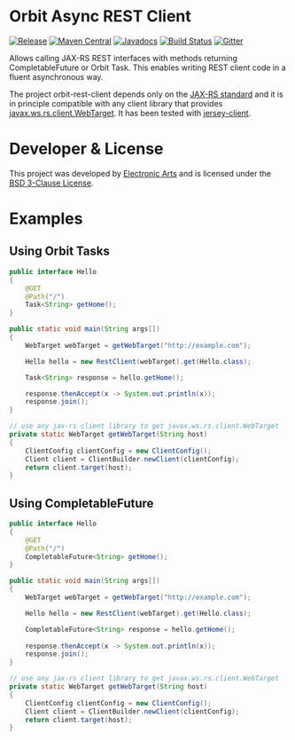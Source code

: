 
Orbit Async REST Client
============

[![Release](https://img.shields.io/github/release/orbit/orbit-rest-client.svg)](https://github.com/orbit/orbit-rest-client/releases)
[![Maven Central](https://img.shields.io/maven-central/v/cloud.orbit/orbit-rest-client.svg)](https://repo1.maven.org/maven2/cloud/orbit/orbit-rest-client/)
[![Javadocs](https://img.shields.io/maven-central/v/cloud.orbit/orbit-rest-client.svg?label=javadocs)](http://www.javadoc.io/doc/cloud.orbit/orbit-rest-client)
[![Build Status](https://img.shields.io/travis/orbit/orbit-rest-client.svg)](https://travis-ci.org/orbit/orbit-rest-client)
[![Gitter](https://img.shields.io/badge/style-Join_Chat-ff69b4.svg?style=flat&label=gitter)](https://gitter.im/orbit/orbit)

Allows calling JAX-RS REST interfaces with methods returning CompletableFuture or Orbit Task.
This enables writing REST client code in a fluent asynchronous way.    

The project orbit-rest-client depends only on the [JAX-RS standard](https://jax-rs-spec.java.net/) and it is in principle 
compatible with any client library that provides [javax.ws.rs.client.WebTarget](http://docs.oracle.com/javaee/7/api/javax/ws/rs/client/package-summary.html).
It has been tested with
[jersey-client](https://jersey.java.net/documentation/latest/modules-and-dependencies.html#client-jdk).

Developer & License
======
This project was developed by [Electronic Arts](http://www.ea.com) and is licensed under the [BSD 3-Clause License](LICENSE).

Examples
========
Using Orbit Tasks
-----

```java
public interface Hello
{
    @GET
    @Path("/")
    Task<String> getHome();
}

public static void main(String args[])
{
    WebTarget webTarget = getWebTarget("http://example.com");

    Hello hello = new RestClient(webTarget).get(Hello.class);

    Task<String> response = hello.getHome();

    response.thenAccept(x -> System.out.println(x)); 
    response.join();
}

// use any jax-rs client library to get javax.ws.rs.client.WebTarget
private static WebTarget getWebTarget(String host)
{
    ClientConfig clientConfig = new ClientConfig();
    Client client = ClientBuilder.newClient(clientConfig);
    return client.target(host);
}
```

Using CompletableFuture
-----

```java
public interface Hello
{
    @GET
    @Path("/")
    CompletableFuture<String> getHome();
}

public static void main(String args[])
{
    WebTarget webTarget = getWebTarget("http://example.com");

    Hello hello = new RestClient(webTarget).get(Hello.class);

    CompletableFuture<String> response = hello.getHome();
    
    response.thenAccept(x -> System.out.println(x)); 
    response.join();
}

// use any jax-rs client library to get javax.ws.rs.client.WebTarget
private static WebTarget getWebTarget(String host)
{
    ClientConfig clientConfig = new ClientConfig();
    Client client = ClientBuilder.newClient(clientConfig);
    return client.target(host);
}
```
